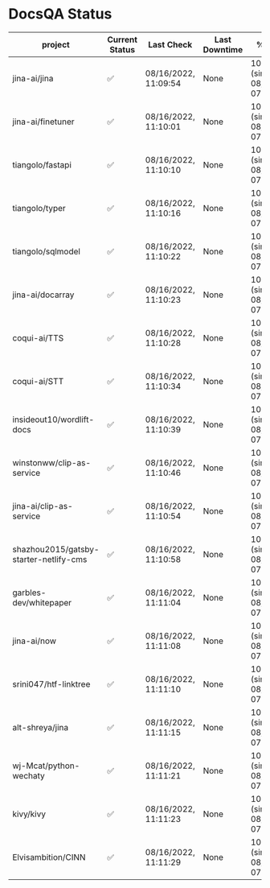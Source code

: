 # DocsQA Status

|               project                |Current Status|     Last Check     |Last Downtime|              % Uptime              |
|--------------------------------------|--------------|--------------------|-------------|------------------------------------|
|jina-ai/jina                          |✅            |08/16/2022, 11:09:54|None         |100.000 (since 08/15/2022, 07:09:42)|
|jina-ai/finetuner                     |✅            |08/16/2022, 11:10:01|None         |100.000 (since 08/15/2022, 07:09:42)|
|tiangolo/fastapi                      |✅            |08/16/2022, 11:10:10|None         |100.000 (since 08/15/2022, 07:09:42)|
|tiangolo/typer                        |✅            |08/16/2022, 11:10:16|None         |100.000 (since 08/15/2022, 07:09:42)|
|tiangolo/sqlmodel                     |✅            |08/16/2022, 11:10:22|None         |100.000 (since 08/15/2022, 07:09:42)|
|jina-ai/docarray                      |✅            |08/16/2022, 11:10:23|None         |100.000 (since 08/15/2022, 07:09:42)|
|coqui-ai/TTS                          |✅            |08/16/2022, 11:10:28|None         |100.000 (since 08/15/2022, 07:09:42)|
|coqui-ai/STT                          |✅            |08/16/2022, 11:10:34|None         |100.000 (since 08/15/2022, 07:09:42)|
|insideout10/wordlift-docs             |✅            |08/16/2022, 11:10:39|None         |100.000 (since 08/15/2022, 07:09:42)|
|winstonww/clip-as-service             |✅            |08/16/2022, 11:10:46|None         |100.000 (since 08/15/2022, 07:09:42)|
|jina-ai/clip-as-service               |✅            |08/16/2022, 11:10:54|None         |100.000 (since 08/15/2022, 07:09:42)|
|shazhou2015/gatsby-starter-netlify-cms|✅            |08/16/2022, 11:10:58|None         |100.000 (since 08/15/2022, 07:09:42)|
|garbles-dev/whitepaper                |✅            |08/16/2022, 11:11:04|None         |100.000 (since 08/15/2022, 07:09:42)|
|jina-ai/now                           |✅            |08/16/2022, 11:11:08|None         |100.000 (since 08/15/2022, 07:09:42)|
|srini047/htf-linktree                 |✅            |08/16/2022, 11:11:10|None         |100.000 (since 08/15/2022, 07:09:42)|
|alt-shreya/jina                       |✅            |08/16/2022, 11:11:15|None         |100.000 (since 08/15/2022, 07:09:42)|
|wj-Mcat/python-wechaty                |✅            |08/16/2022, 11:11:21|None         |100.000 (since 08/15/2022, 07:09:42)|
|kivy/kivy                             |✅            |08/16/2022, 11:11:23|None         |100.000 (since 08/15/2022, 07:09:42)|
|Elvisambition/CINN                    |✅            |08/16/2022, 11:11:29|None         |100.000 (since 08/15/2022, 07:09:42)|
